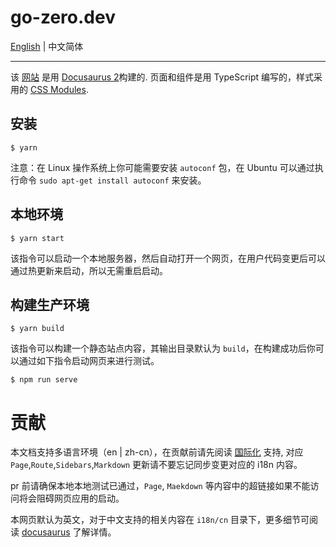 # go-zero.dev

[English](README.md) | 中文简体

----

该 [网站](https://doc.go-zero.dev/cn) 是用
[Docusaurus 2](https://v2.docusaurus.io/)构建的. 页面和组件是用 TypeScript 编写的，样式采用的
[CSS Modules](https://github.com/css-modules/css-modules).

## 安装

```shell
$ yarn
```


注意：在 Linux 操作系统上你可能需要安装 `autoconf` 包，在 Ubuntu 可以通过执行命令
`sudo apt-get install autoconf` 来安装。

## 本地环境

```shell
$ yarn start
```

该指令可以启动一个本地服务器，然后自动打开一个网页，在用户代码变更后可以通过热更新来启动，所以无需重启启动。

## 构建生产环境

```shell
$ yarn build
```

该指令可以构建一个静态站点内容，其输出目录默认为 `build`，在构建成功后你可以通过如下指令启动网页来进行测试。
```shell
$ npm run serve
```


# 贡献

本文档支持多语言环境（en | zh-cn），在贡献前请先阅读 [国际化](https://docusaurus.io/zh-CN/docs/i18n/introduction) 支持,
对应 `Page`,`Route`,`Sidebars`,`Markdown` 更新请不要忘记同步变更对应的 i18n 内容。

pr 前请确保本地本地测试已通过，`Page`, `Maekdown` 等内容中的超链接如果不能访问将会阻碍网页应用的启动。

本网页默认为英文，对于中文支持的相关内容在 `i18n/cn` 目录下，更多细节可阅读 [docusaurus](https://docusaurus.io) 了解详情。


